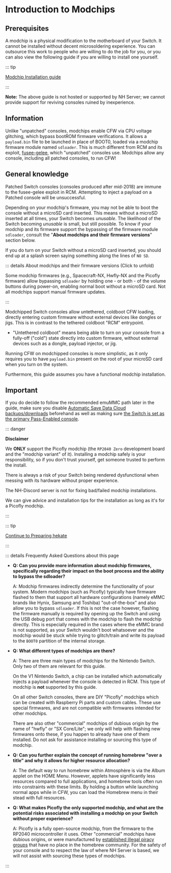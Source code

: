 # Introduction to Modchips

## Prerequisites

A modchip is a physical modification to the motherboard of your Switch. It cannot be installed without decent microsoldering experience. You can outsource this work to people who are willing to do the job for you, or you can also view the following guide if you are willing to install one yourself.

::: tip

[Modchip Installation guide](https://guide.nx-modchip.info/)

:::

**Note:** The above guide is not hosted or supported by NH Server; we cannot provide support for reviving consoles ruined by inexperience.

## Information
Unlike "unpatched" consoles, modchips enable CFW via CPU voltage glitching, which bypass bootROM firmware verifications. It allows a ``payload.bin`` file to be launched in place of BOOT0, loaded via a modchip firmware module named `sdloader`. This is much different from RCM and its exploit, [fusee-gelee](https://github.com/Qyriad/fusee-launcher/blob/master/report/fusee_gelee.md), which "unpatched" consoles use.
Modchips allow any console, including all patched consoles, to run CFW!

## General knowledge

Patched Switch consoles (consoles produced after mid-2018) are immune to the fusee-gelee exploit in RCM. Attempting to inject a payload on a Patched console will be unsuccessful.

Depending on your modchip's firmware, you may not be able to boot the console without a microSD card inserted.
This means without a microSD inserted at all times, your Switch becomes *unusable*. The likelihood of the Switch becoming *unusable* is small, but still possible. To know if your modchip and its firmware support the bypassing of the firmware module `sdloader`, consult the "**About modchips and their firmware versions**" section below.

If you do turn on your Switch without a microSD card inserted, you should end up at a splash screen saying something along the lines of `NO SD`.

::: details About modchips and their firmware versions (Click to unfold)

Some modchip firmwares (e.g., Spacecraft-NX, Hwfly-NX and the Picofly firmware) allow bypassing `sdloader` by holding one - or both - of the volume buttons during power-on, enabling normal boot without a microSD card. Not all modchips support manual firmware updates.

:::

Modchipped Switch consoles allow untethered, coldboot CFW loading, directly entering custom firmware without external devices like dongles or jigs. This is in contrast to the tethered coldboot "RCM" entrypoint.

- "Untethered coldboot" means being able to turn on your console from a fully-off ("cold") state directly into custom firmware, without external devices such as a dongle, payload injector, or jig.

Running CFW on modchipped consoles is more simplistic, as it only requires you to have `payload.bin` present on the root of your microSD card when you turn on the system.

Furthermore, this guide assumes you have a functional modchip installation.

## Important
If you do decide to follow the recommended emuMMC path later in the guide, make sure you disable [Automatic Save Data Cloud backups/downloads](https://www.nintendo.co.uk/Support/Nintendo-Switch/How-to-Enable-Disable-Automatic-Save-Data-Backups-and-Downloads-1434310.html) beforehand as well as making sure [the Switch is set as the primary Pass-Enabled console](https://en-americas-support.nintendo.com/app/answers/detail/a_id/41221/~/how-to-set-or-change-the-primary-nintendo-switch-console-for-a-nintendo-account).


::: danger

**Disclaimer**

We **ONLY** support the Picofly modchip (the `RP2040 Zero` development board and the "modchip variant" of it). Installing a modchip safely is your responsibility, so if you don't trust yourself, get someone trusted to perform the install.

There is always a risk of your Switch being rendered dysfunctional when messing with its hardware without proper experience.

The NH-Discord server is not for fixing bad/failed modchip installations.

We can give advice and installation tips for the installation as long as it's for a Picofly modchip.

:::

::: tip

[Continue to Preparing hekate](preparing_hekate)

:::

::: details Frequently Asked Questions about this page

- **Q: Can you provide more information about modchip firmwares, specifically regarding their impact on the boot process and the ability to bypass the sdloader?**

    A: Modchip firmwares indirectly determine the functionality of your system. Modern modchips (such as Picofly) typically have firmware flashed to them that support all hardware configurations (namely eMMC brands like Hynix, Samsung and Toshiba) "out-of-the-box" and also allow you to bypass `sdloader`. If this is not the case however, flashing the firmware manually is required by opening up the Switch and using the USB debug port that comes with the modchip to flash the modchip directly. This is especially required in the cases where the eMMC brand is not supported, as your Switch wouldn't boot whatsoever and the modchip would be stuck while trying to glitch/train and write its payload to the `BOOT0` partition of the internal storage.

- **Q: What different types of modchips are there?**

    A: There are three main types of modchips for the Nintendo Switch. Only two of them are relevant for this guide.

    On the V1 Nintendo Switch, a chip can be installed which automatically injects a payload whenever the console is detected in RCM. This type of modchip is **not** supported by this guide.

    On all other Switch consoles, there are DIY "Picofly" modchips which can be created with Raspberry Pi parts and custom cables. These use special firmwares, and are not compatible with firmwares intended for other modchips.

    There are also other "commercial" modchips of dubious origin by the name of "hwfly" or "SX Core/Lite"; we only will help with flashing new firmwares onto these, if you happen to already have one of them installed. Do not ask for assistance installing or sourcing this type of modchip.

- **Q: Can you further explain the concept of running homebrew "over a title" and why it allows for higher resource allocation?**

    A: The default way to run homebrew within Atmosphère is via the Album applet on the HOME Menu. However, applets have significantly less resources compared to full applications, and homebrew tools often run into constraints with these limits. By holding a button while launching normal apps while in CFW, you can load the Homebrew menu in their stead with full resources.

- **Q: What makes Picofly the only supported modchip, and what are the potential risks associated with installing a modchip on your Switch without proper experience?**

    A: Picofly is a fully open-source modchip, from the firmware to the RP2040 microcontroller it uses. Other "commercial" modchips have dubious origins, or were manufactured by [established illegal piracy groups](https://www.justice.gov/opa/pr/two-members-notorious-videogame-piracy-group-team-xecuter-custody) that have no place in the homebrew community. For the safety of your console and to respect the law of where NH Server is based, we will not assist with sourcing these types of modchips.

:::
